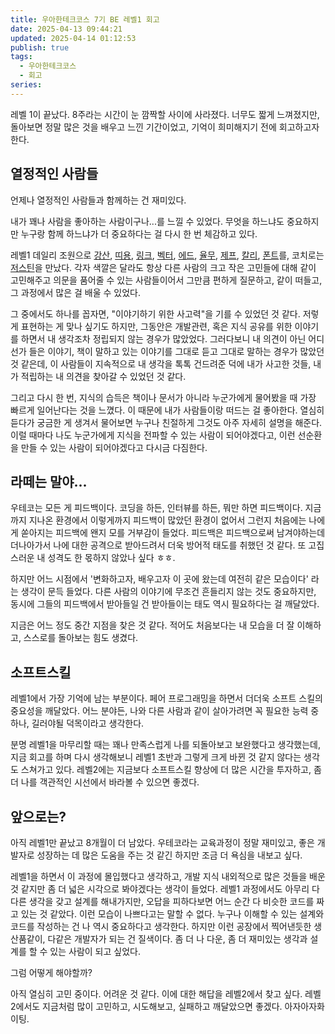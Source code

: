 ```yaml
---
title: 우아한테크코스 7기 BE 레벨1 회고
date: 2025-04-13 09:44:21
updated: 2025-04-14 01:12:53
publish: true
tags:
  - 우아한테크코스
  - 회고
series: 
---
```


레벨 1이 끝났다. 8주라는 시간이 눈 깜짝할 사이에 사라졌다. 너무도 짧게 느껴졌지만, 돌아보면 정말 많은 것을 배우고 느낀 기간이었고, 기억이 희미해지기 전에 회고하고자 한다.

## 열정적인 사람들
언제나 열정적인 사람들과 함께하는 건 재미있다. 

내가 꽤나 사람을 좋아하는 사람이구나...를 느낄 수 있었다. 무엇을 하느냐도 중요하지만 누구랑 함께 하느냐가 더 중요하다는 걸 다시 한 번 체감하고 있다. 

레벨1 데일리 조원으로  [강산](https://github.com/m-a-king), [띠용](https://github.com/jye326), [링크](https://github.com/sonjh919), [벡터](https://github.com/Byesol), [에드](https://github.com/jinu0328), [율무](https://github.com/yeezy-com), [제프](https://github.com/horizonpioneer), [칼리](https://github.com/2Jin1031), [폰트](https://github.com/yeong0jae)를, 코치로는 [저스틴](https://github.com/liquidjoo)을 만났다. 각자 색깔은 달라도 항상 다른 사람의 크고 작은 고민들에 대해 같이 고민해주고 의문을 품어줄 수 있는 사람들이어서 그만큼 편하게 질문하고, 같이 떠들고, 그 과정에서 많은 걸 배울 수 있었다.

그 중에서도 하나를 꼽자면, "이야기하기 위한 사고력"을 기를 수 있었던 것 같다. 저렇게 표현하는 게 맞나 싶기도 하지만, 그동안은 개발관련, 혹은 지식 공유를 위한 이야기를 하면서 내 생각조차 정립되지 않는 경우가 많았었다. 그러다보니 내 의견이 아닌 어디선가 들은 이야기, 책이 말하고 있는 이야기를 그대로 듣고 그대로 말하는 경우가 많았던 것 같은데, 이 사람들이 지속적으로 내 생각을 톡톡 건드려준 덕에 내가 사고한 것들, 내가 적립하는 내 의견을 찾아갈 수 있었던 것 같다. 

그리고 다시 한 번, 지식의 습득은 책이나 문서가 아니라 누군가에게 물어봤을 때 가장 빠르게 일어난다는 것을 느꼈다. 이 때문에 내가 사람들이랑 떠드는 걸 좋아한다. 열심히 듣다가 궁금한 게 생겨서 물어보면 누구나 친절하게 그것도 아주 자세히 설명을 해준다. 이럴 때마다 나도 누군가에게 지식을 전파할 수 있는 사람이 되어야겠다고, 이런 선순환을 만들 수 있는 사람이 되어야겠다고 다시금 다짐한다.

## 라떼는 말야...
우테코는 모든 게 피드백이다. 코딩을 하든, 인터뷰를 하든, 뭐만 하면 피드백이다. 지금까지 지나온 환경에서 이렇게까지 피드백이 많았던 환경이 없어서 그런지 처음에는 나에게 쏟아지는 피드백에 왠지 모를 거부감이 들었다. 피드백은 피드백으로써 남겨야하는데 더나아가서 나에 대한 공격으로 받아드려서 더욱 방어적 태도를 취했던 것 같다. 또 고집스러운 내 성격도 한 몫하지 않았나 싶다 ㅎㅎ.

하지만 어느 시점에서 '변화하고자, 배우고자 이 곳에 왔는데 여전히 같은 모습이다' 라는 생각이 문득 들었다. 
다른 사람의 이야기에 무조건 흔들리지 않는 것도 중요하지만, 동시에 그들의 피드백에서 받아들일 건 받아들이는 태도 역시 필요하다는 걸 깨달았다.

지금은 어느 정도 중간 지점을 찾은 것 같다. 적어도 처음보다는 내 모습을 더 잘 이해하고, 스스로를 돌아보는 힘도 생겼다.

## 소프트스킬
레벨1에서 가장 기억에 남는 부분이다. 페어 프로그래밍을 하면서 더더욱 소프트 스킬의 중요성을 깨달았다. 어느 분야든, 나와 다른 사람과 같이 살아가려면 꼭 필요한 능력 중 하나, 길러야될 덕목이라고 생각한다. 

분명 레벨1을 마무리할 때는 꽤나 만족스럽게 나를 되돌아보고 보완했다고 생각했는데, 지금 회고를 하며 다시 생각해보니 레벨1 초반과 그렇게 크게 바뀐 것 같지 않다는 생각도 스쳐가고 있다. 레벨2에는 지금보다 소프트스킬 향상에 더 많은 시간을 투자하고, 좀 더 나를 객관적인 시선에서 바라볼 수 있으면 좋겠다.

## 앞으로는?
아직 레벨1만 끝났고 8개월이 더 남았다. 우테코라는 교육과정이 정말 재미있고, 좋은 개발자로 성장하는 데 많은 도움을 주는 것 같긴 하지만 조금 더 욕심을 내보고 싶다.

레벨1을 하면서 이 과정에 몰입했다고 생각하고, 개발 지식 내외적으로 많은 것들을 배운 것 같지만 좀 더 넓은 시각으로 봐야겠다는 생각이 들었다. 레벨1 과정에서도 아무리 다 다른 생각을 갖고 설계를 해내가지만, 오답을 피하다보면 어느 순간 다 비슷한 코드를 짜고 있는 것 같았다. 이런 모습이 나쁘다고는 말할 수 없다. 누구나 이해할 수 있는 설계와 코드를 작성하는 건 나 역시 중요하다고 생각한다. 하지만 이런 공장에서 찍어낸듯한 생산품같이, 다같은 개발자가 되는 건 질색이다. 좀 더 나 다운, 좀 더 재미있는 생각과 설계를 할 수 있는 사람이 되고 싶었다.

그럼 어떻게 해야할까?

아직 열심히 고민 중이다. 어려운 것 같다. 이에 대한 해답을 레벨2에서 찾고 싶다. 레벨2에서도 지금처럼 많이 고민하고, 시도해보고, 실패하고 깨달았으면 좋겠다. 아자아자화이팅.




